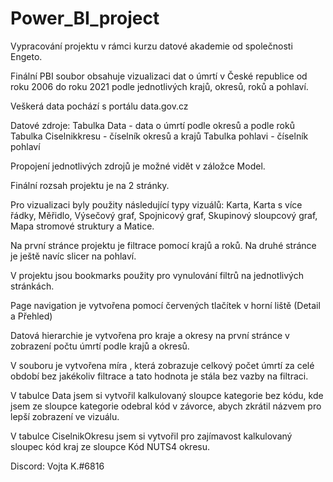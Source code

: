 # Power_BI_project

Vypracování projektu v rámci kurzu datové akademie od společnosti Engeto.

Finální PBI soubor obsahuje vizualizaci dat o úmrtí v České republice od roku 2006 do roku 2021 podle jednotlivých krajů, okresů, roků a pohlaví.

Veškerá data pochází s portálu data.gov.cz

Datové zdroje:
Tabulka Data - data o úmrtí podle okresů a podle roků
Tabulka Ciselnikkresu - číselník okresů a krajů
Tabulka pohlavi - číselník pohlaví

Propojení jednotlivých zdrojů je možné vidět v záložce Model.

Finální rozsah projektu je na 2 stránky.

Pro vizualizaci byly použity následující typy vizuálů: Karta, Karta s více řádky, Měřidlo, Výsečový graf, Spojnicový graf, Skupinový sloupcový graf, Mapa stromové struktury a Matice.


Na první stránce projektu je filtrace pomocí krajů a roků. Na druhé stránce je ještě navíc slicer na pohlaví.

V projektu jsou bookmarks použity pro vynulování filtrů na jednotlivých stránkách.

Page navigation je vytvořena pomocí červených tlačítek v horní liště (Detail a Přehled)

Datová hierarchie je vytvořena pro kraje a okresy na první stránce v zobrazení počtu úmrtí podle krajů a okresů.

V souboru je vytvořena míra , která zobrazuje celkový počet úmrtí za celé období bez jakékoliv filtrace a tato hodnota je stála bez vazby na filtraci.


V tabulce Data jsem si vytvořil kalkulovaný sloupce kategorie bez kódu, kde jsem ze sloupce kategorie odebral kód v závorce, abych zkrátil názvem pro lepší zobrazení ve vizuálu.

V tabulce CiselnikOkresu jsem si vytvořil pro zajímavost kalkulovaný sloupec kód kraj ze sloupce Kód NUTS4 okresu.

 Discord: Vojta K.#6816
